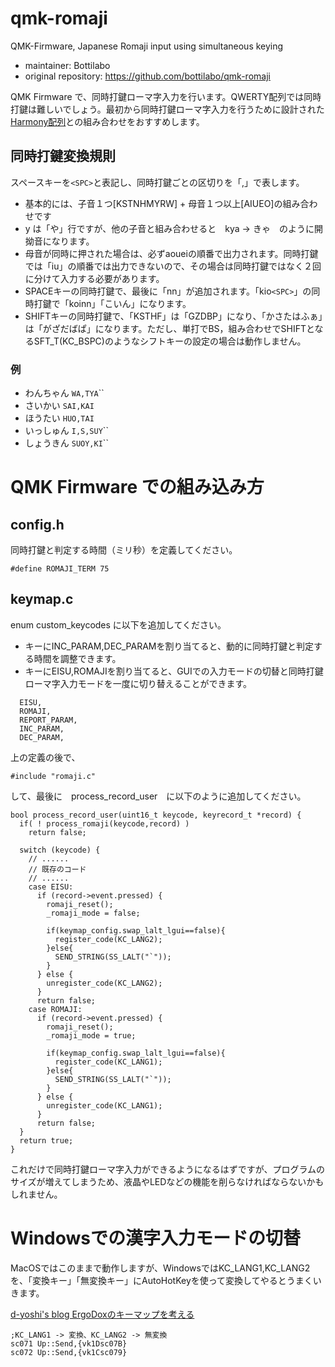 # qmk-romaji
QMK-Firmware, Japanese Romaji input using simultaneous keying
- maintainer: Bottilabo
- original repository: https://github.com/bottilabo/qmk-romaji

QMK Firmware で、同時打鍵ローマ字入力を行います。QWERTY配列では同時打鍵は難しいでしょう。最初から同時打鍵ローマ字入力を行うために設計された[Harmony配列](https://github.com/bottilabo/harmony-keyboard-layout)との組み合わせをおすすめします。


## 同時打鍵変換規則
スペースキーを`<SPC>`と表記し、同時打鍵ごとの区切りを「,」で表します。

- 基本的には、子音１つ[KSTNHMYRW] + 母音１つ以上[AIUEO]の組み合わせです
- y は「や」行ですが、他の子音と組み合わせると　kya -> きゃ　のように開拗音になります。
- 母音が同時に押された場合は、必ずaoueiの順番で出力されます。同時打鍵では「iu」の順番では出力できないので、その場合は同時打鍵ではなく２回に分けて入力する必要があります。
- SPACEキーの同時打鍵で、最後に「nn」が追加されます。「kio`<SPC>`」の同時打鍵で「koinn」「こいん」になります。
- SHIFTキーの同時打鍵で、「KSTHF」は「GZDBP」になり、「かさたはふぁ」は「がざだばぱ」になります。ただし、単打でBS，組み合わせでSHIFTとなるSFT_T(KC_BSPC)のようなシフトキーの設定の場合は動作しません。

### 例

- わんちゃん `WA`<SPC>`,TYA`<SPC>``
- さいかい `SAI,KAI`
- ほうたい `HUO,TAI`
- いっしゅん `I,S,SUY`<SPC>``
- しょうきん `SUOY,KI`<SPC>``


# QMK Firmware での組み込み方

## config.h
同時打鍵と判定する時間（ミリ秒）を定義してください。

```
#define ROMAJI_TERM 75
```

## keymap.c
enum custom_keycodes に以下を追加してください。
- キーにINC_PARAM,DEC_PARAMを割り当てると、動的に同時打鍵と判定する時間を調整できます。
- キーにEISU,ROMAJIを割り当てると、GUIでの入力モードの切替と同時打鍵ローマ字入力モードを一度に切り替えることができます。

```
  EISU,
  ROMAJI,
  REPORT_PARAM,
  INC_PARAM,
  DEC_PARAM,
```

上の定義の後で、
```
#include "romaji.c"
```
して、最後に　process_record_user　に以下のように追加してください。
```
bool process_record_user(uint16_t keycode, keyrecord_t *record) {
  if( ! process_romaji(keycode,record) )
    return false;
  
  switch (keycode) {
    // ......
    // 既存のコード
    // ......
    case EISU:
      if (record->event.pressed) {
        romaji_reset();
        _romaji_mode = false;

        if(keymap_config.swap_lalt_lgui==false){
          register_code(KC_LANG2);
        }else{
          SEND_STRING(SS_LALT("`"));
        }
      } else {
        unregister_code(KC_LANG2);
      }
      return false;
    case ROMAJI:
      if (record->event.pressed) {
        romaji_reset();
        _romaji_mode = true;

        if(keymap_config.swap_lalt_lgui==false){
          register_code(KC_LANG1);
        }else{
          SEND_STRING(SS_LALT("`"));
        }
      } else {
        unregister_code(KC_LANG1);
      }
      return false;
  }
  return true;
}
```

これだけで同時打鍵ローマ字入力ができるようになるはずですが、プログラムのサイズが増えてしまうため、液晶やLEDなどの機能を削らなければならないかもしれません。

# Windowsでの漢字入力モードの切替

MacOSではこのままで動作しますが、WindowsではKC_LANG1,KC_LANG2を、「変換キー」「無変換キー」にAutoHotKeyを使って変換してやるとうまくいきます。  
  
[d-yoshi's blog ErgoDoxのキーマップを考える](https://d-yoshi.github.io/keyboard/ergodox/2017/03/21/my-ergodox-keymap.html)
```
;KC_LANG1 -> 変換、KC_LANG2 -> 無変換
sc071 Up::Send,{vk1Dsc07B}
sc072 Up::Send,{vk1Csc079}
```



